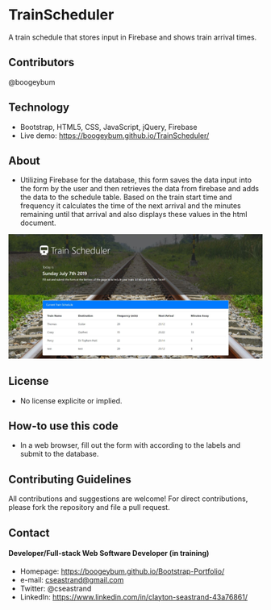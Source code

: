 # TrainScheduler
A train schedule that stores input in Firebase and shows train arrival times.

## Contributors
@boogeybum


## Technology
* Bootstrap, HTML5, CSS, JavaScript, jQuery, Firebase
* Live demo: https://boogeybum.github.io/TrainScheduler/

## About
* Utilizing Firebase for the database, this form saves the data input into the form by the user and then retrieves the data from firebase and adds the data to the schedule table. Based on the train start time and frequency it calculates the time of the next arrival and the minutes remaining until that arrival and also displays these values in the html document. 

<img src="assets/images/TrainScheduler.JPG" >

## License 
* No license explicite or implied.


## How-to use this code
* In a web browser, fill out the form with according to the labels and submit to the database. 


## Contributing Guidelines
All contributions and suggestions are welcome!
For direct contributions, please fork the repository and file a pull request. 

## Contact
#### Developer/Full-stack Web Software Developer (in training)
* Homepage: https://boogeybum.github.io/Bootstrap-Portfolio/
* e-mail: cseastrand@gmail.com
* Twitter: @cseastrand
* LinkedIn: https://www.linkedin.com/in/clayton-seastrand-43a76861/
